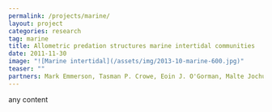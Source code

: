 ```yaml
---
permalink: /projects/marine/
layout: project
categories: research
tag: marine
title: Allometric predation structures marine intertidal communities
date: 2011-11-30
image: "![Marine intertidal](/assets/img/2013-10-marine-600.jpg)"
teaser: ""
partners: Mark Emmerson, Tasman P. Crowe, Eoin J. O'Gorman, Malte Jochum, Dave McElroy
---
```



any content